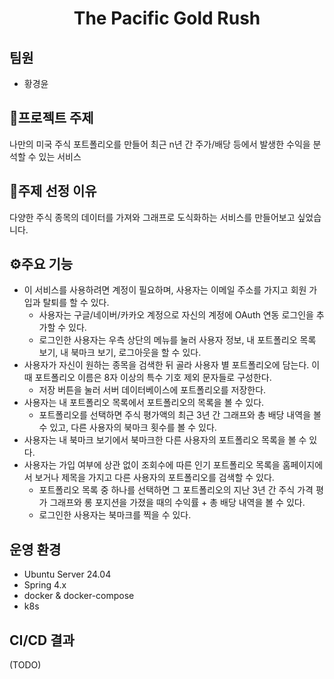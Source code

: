 <h1 align="center"> The Pacific Gold Rush </h1>

## 팀원
- 황경윤

## 📌프로젝트 주제
나만의 미국 주식 포트폴리오를 만들어 최근 n년 간 주가/배당 등에서 발생한 수익을 분석할 수 있는 서비스

## 📝주제 선정 이유
다양한 주식 종목의 데이터를 가져와 그래프로 도식화하는 서비스를 만들어보고 싶었습니다.

## ⚙️주요 기능
* 이 서비스를 사용하려면 계정이 필요하며, 사용자는 이메일 주소를 가지고 회원 가입과 탈퇴를 할 수 있다.
  * 사용자는 구글/네이버/카카오 계정으로 자신의 계정에 OAuth 연동 로그인을 추가할 수 있다.
  * 로그인한 사용자는 우측 상단의 메뉴를 눌러 사용자 정보, 내 포트폴리오 목록 보기, 내 북마크 보기, 로그아웃을 할 수 있다.
* 사용자가 자신이 원하는 종목을 검색한 뒤 골라 사용자 별 포트폴리오에 담는다. 이때 포트폴리오 이름은 8자 이상의 특수 기호 제외 문자들로 구성한다.
  * 저장 버튼을 눌러 서버 데이터베이스에 포트폴리오를 저장한다.
* 사용자는 내 포트폴리오 목록에서 포트폴리오의 목록을 볼 수 있다.
  * 포트폴리오를 선택하면 주식 평가액의 최근 3년 간 그래프와 총 배당 내역을 볼 수 있고, 다른 사용자의 북마크 횟수를 볼 수 있다.
* 사용자는 내 북마크 보기에서 북마크한 다른 사용자의 포트폴리오 목록을 볼 수 있다.
* 사용자는 가입 여부에 상관 없이 조회수에 따른 인기 포트폴리오 목록을 홈페이지에서 보거나 제목을 가지고 다른 사용자의 포트폴리오를 검색할 수 있다.
  * 포트폴리오 목록 중 하나를 선택하면 그 포트폴리오의 지난 3년 간 주식 가격 평가 그래프와 롱 포지션을 가졌을 때의 수익률 + 총 배당 내역을 볼 수 있다.
  * 로그인한 사용자는 북마크를 찍을 수 있다.

## 운영 환경
* Ubuntu Server 24.04
* Spring 4.x
* docker & docker-compose
* k8s

## CI/CD 결과
(TODO)

